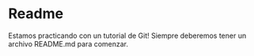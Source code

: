 # Readme

Estamos practicando con un tutorial de Git!
Siempre deberemos tener un archivo README.md para comenzar.
